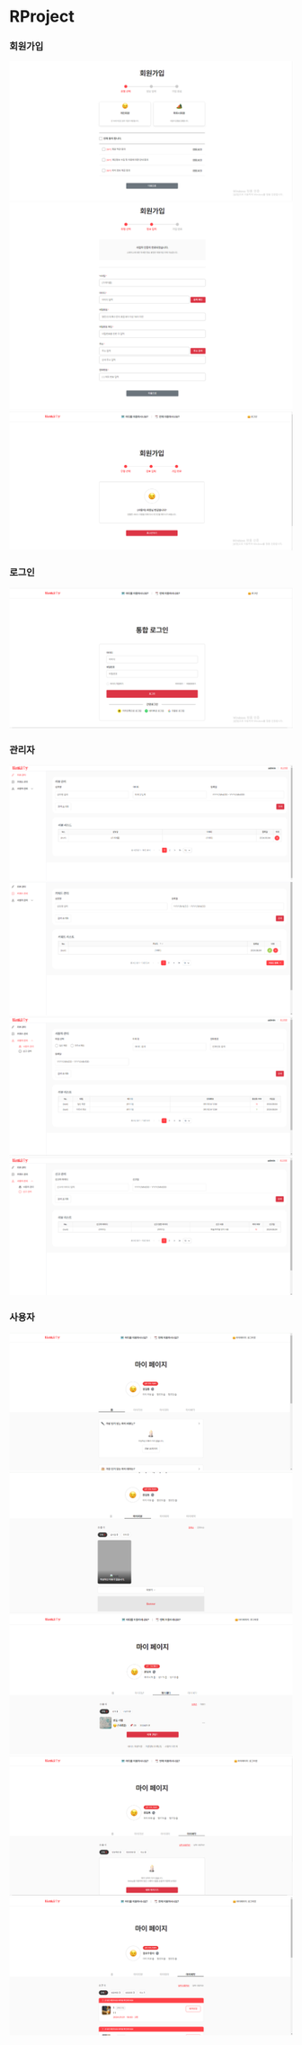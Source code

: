 # RProject

<div>
  <h3>회원가입</h3>
  <img src="https://github.com/parkhongjoon/RProject/blob/main/img/회원가입1.png" alt="">
  <img src="https://github.com/parkhongjoon/RProject/blob/main/img/회원가입2.png" alt="">
  <img src="https://github.com/parkhongjoon/RProject/blob/main/img/회원가입3.png" alt="">
  <h3>로그인</h3>
  <img src="https://github.com/parkhongjoon/RProject/blob/main/img/로그인1.png" alt="">
  <h3>관리자</h3>
  <img src="https://github.com/parkhongjoon/RProject/blob/main/img/관리자1.png" alt="">
  <img src="https://github.com/parkhongjoon/RProject/blob/main/img/관리자2.png" alt="">
  <img src="https://github.com/parkhongjoon/RProject/blob/main/img/관리자3.png" alt="">
  <img src="https://github.com/parkhongjoon/RProject/blob/main/img/관리자4.png" alt="">
  <h3>사용자</h3>
  <img src="https://github.com/parkhongjoon/RProject/blob/main/img/사용자1.png" alt="">
  <img src="https://github.com/parkhongjoon/RProject/blob/main/img/사용자2.png" alt="">
  <img src="https://github.com/parkhongjoon/RProject/blob/main/img/사용자3.png" alt="">
  <img src="https://github.com/parkhongjoon/RProject/blob/main/img/사용자4 예약없음.png" alt="">
  <img src="https://github.com/parkhongjoon/RProject/blob/main/img/사용자4 예약 유.png" alt="">
  <img src="https://github.com/parkhongjoon/RProject/blob/main/img/사용자4 예약 유2.png" alt="">
</div>
